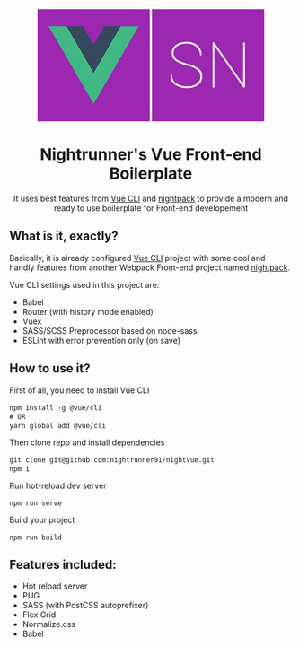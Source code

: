 <div align="center">
  <img width="200" height="200" src="src/assets/logo-vue.png">
  <img width="200" height="200" src="src/assets/logo-sn.png">
  <h1 style='border-bottom-color: transparent !important;'>Nightrunner's Vue Front-end Boilerplate</h1>
  <p>It uses best features from <a href='https://cli.vuejs.org/'>Vue CLI</a> and <a href='https://github.com/nightrunner91/nightpack'>nightpack</a> to provide a modern and ready to use boilerplate for Front-end developement</p>
</div>

## What is it, exactly?

Basically, it is already configured [Vue CLI](https://cli.vuejs.org/) project with some cool and handly features from another Webpack Front-end project named [nightpack](https://github.com/nightrunner91/nightpack).

Vue CLI settings used in this project are:

- Babel
- Router (with history mode enabled)
- Vuex
- SASS/SCSS Preprocessor based on node-sass
- ESLint with error prevention only (on save)

## How to use it?

First of all, you need to install Vue CLI

```
npm install -g @vue/cli
# OR
yarn global add @vue/cli
```

Then clone repo and install dependencies

```
git clone git@github.com:nightrunner91/nightvue.git
npm i
```

Run hot-reload dev server

```
npm run serve
```

Build your project

```
npm run build
```

## Features included:

- Hot reload server
- PUG
- SASS (with PostCSS autoprefixer)
- Flex Grid
- Normalize.css
- Babel
